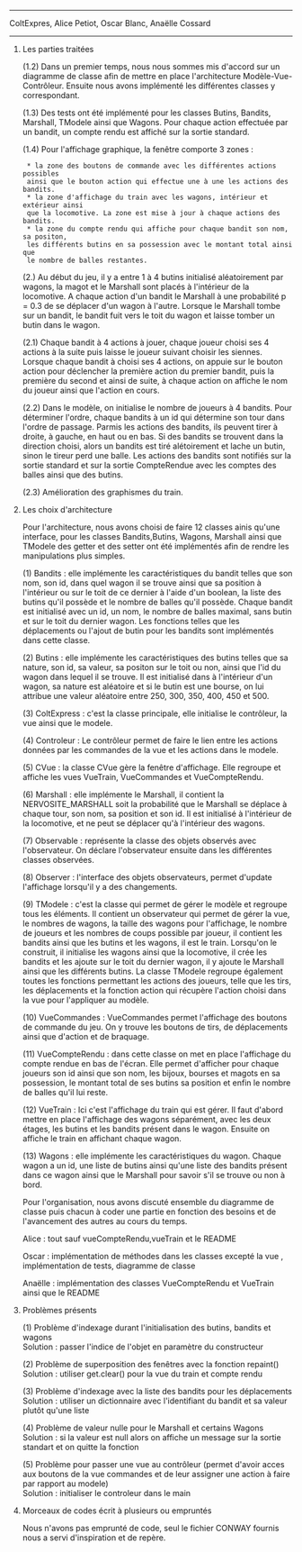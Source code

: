 ***
ColtExpres, Alice Petiot, Oscar Blanc, Anaëlle Cossard 
***

1. Les parties traitées


    (1.2)   Dans un premier temps, nous nous sommes mis d'accord sur un diagramme de 
        classe afin de mettre en place l'architecture Modèle-Vue-Contrôleur. 
        Ensuite nous avons implémenté les différentes classes y correspondant. 
    
    (1.3)   Des tests ont été implémenté pour les classes Butins, Bandits, Marshall, 
        TModele ainsi que Wagons. Pour chaque action effectuée par un bandit, 
        un compte rendu est affiché sur la sortie standard.
    
    (1.4)   Pour l'affichage graphique, la fenêtre comporte 3 zones :
    
        * la zone des boutons de commande avec les différentes actions possibles
        ainsi que le bouton action qui effectue une à une les actions des bandits.
        * la zone d'affichage du train avec les wagons, intérieur et extérieur ainsi
        que la locomotive. La zone est mise à jour à chaque actions des bandits.
        * la zone du compte rendu qui affiche pour chaque bandit son nom, sa positon,
        les différents butins en sa possession avec le montant total ainsi que 
        le nombre de balles restantes.
    
    (2.)    Au début du jeu, il y a entre 1 à 4 butins initialisé aléatoirement par
        wagons, la magot et le Marshall sont placés à l'intérieur de la locomotive.
        A chaque action d'un bandit le Marshall à une probabilité p = 0.3 de se 
        déplacer d'un wagon à l'autre. Lorsque le Marshall tombe sur un bandit,
        le bandit fuit vers le toit du wagon et laisse tomber un butin dans le 
        wagon.
    
    (2.1)   Chaque bandit à 4 actions à jouer, chaque joueur choisi ses 4 actions
        à la suite puis laisse le joueur suivant choisir les siennes. 
        Lorsque chaque bandit à choisi ses 4 actions, on appuie sur le bouton action
        pour déclencher la première action du premier bandit, puis la première du second
        et ainsi de suite, à chaque action on affiche le nom du joueur ainsi que 
        l'action en cours.
        
    (2.2)   Dans le modèle, on initialise le nombre de joueurs à 4 bandits. 
        Pour déterminer l'ordre, chaque bandits à un id qui détermine son tour dans
        l'ordre de passage. Parmis les actions des bandits, ils peuvent tirer à 
        droite, à gauche, en haut ou en bas. Si des bandits se trouvent dans la 
        direction choisi, alors un bandits est tiré alétoirement et lache un butin,
        sinon le tireur perd une balle. Les actions des bandits sont notifiés sur 
        la sortie standard et sur la sortie CompteRendue avec les comptes des balles 
        ainsi que des butins.
        
    (2.3)   Amélioration des graphismes du train.
    
2. Les choix d'architecture



    Pour l'architecture, nous avons choisi de faire 12 classes ainis qu'une interface, 
    pour les classes Bandits,Butins, Wagons, Marshall ainsi que TModele des getter 
    et des setter ont été implémentés afin de rendre les manipulations plus simples.
    
    (1)     Bandits : elle implémente les caractéristiques du bandit telles que 
        son nom, son id, dans quel wagon il se trouve ainsi que sa position à l'intérieur
        ou sur le toit de ce dernier à l'aide d'un boolean, la liste des butins qu'il
        possède et le nombre de balles qu'il possède. Chaque bandit est initialisé
        avec un id, un  nom, le nombre de balles maximal, sans butin et sur le toit
        du dernier wagon. Les fonctions telles que les déplacements ou l'ajout de
        butin pour les bandits sont implémentés dans cette classe.
        
    (2)     Butins : elle implémente les caractéristiques des butins telles que sa
        nature, son id, sa valeur, sa positon sur le toit ou non, ainsi que l'id 
        du wagon dans lequel il se trouve. Il est initialisé dans à l'intérieur d'un
        wagon, sa nature est aléatoire et si le butin est une bourse, on lui attribue
        une valeur aléatoire entre 250, 300, 350, 400, 450 et 500.
        
    (3)     ColtExpress : c'est la classe principale, elle initialise le contrôleur,
        la vue ainsi que le modele.
        
    (4)     Controleur : Le contrôleur permet de faire le lien entre les actions
        données par les commandes de la vue et les actions dans le modele.
        
    (5)     CVue : la classe CVue gère la fenêtre d'affichage. Elle regroupe et 
        affiche les vues VueTrain, VueCommandes et VueCompteRendu.
        
    (6)     Marshall : elle implémente le Marshall, il contient la NERVOSITE_MARSHALL
        soit la probabilité que le Marshall se déplace à chaque tour, son nom, sa position 
        et son id. Il est initialisé à l'intérieur de la locomotive, et ne peut se 
        déplacer qu'à l'intérieur des wagons.
        
    (7)     Observable : représente la classe des objets observés avec l'observateur.
        On déclare l'observateur ensuite dans les différentes classes observées.
    
    (8)     Observer : l'interface des objets observateurs, permet d'update l'affichage
        lorsqu'il y a des changements.
        
    (9)     TModele : c'est la classe qui permet de gérer le modèle et regroupe 
        tous les éléments. Il contient un observateur qui permet de gérer la vue, 
        le nombres de wagons, la taille des wagons pour l'affichage, le nombre 
        de joueurs et les nombres de coups possible par joueur, il contient les 
        bandits ainsi que les butins et les wagons, il est le train. 
        Lorsqu'on le construit, il initialise les wagons ainsi que la locomotive, 
        il crée les bandits et les ajoute sur le toit du dernier wagon, il y ajoute 
        le Marshall ainsi que les différents butins. La classe TModele regroupe 
        également toutes les fonctions permettant les actions des joueurs, telle 
        que les tirs, les déplacements et la fonction action qui récupère l'action 
        choisi dans la vue pour l'appliquer au modèle.
        
    (10)    VueCommandes : VueCommandes permet l'affichage des boutons de commande 
        du jeu. On y trouve les boutons de tirs, de déplacements ainsi que d'action 
        et de braquage.
        
    (11)    VueCompteRendu : dans cette classe on met en place l'affichage du compte 
        rendue en bas de l'écran. Elle permet d'afficher pour chaque joueurs son id 
        ainsi que son nom, les bijoux, bourses et magots en sa possession, le montant 
        total de ses butins sa position et enfin le nombre de balles qu'il lui reste.
        
    (12)    VueTrain : Ici c'est l'affichage du train qui est gérer. Il faut d'abord 
        mettre en place l'affichage des wagons séparément, avec les deux étages, les 
        butins et les bandits présent dans le wagon. Ensuite on affiche le train en 
        affichant chaque wagon.
        
    (13)    Wagons : elle implémente les caractéristiques du wagon. Chaque wagon a 
        un id, une liste de butins ainsi qu'une liste des bandits présent dans ce 
        wagon ainsi que le Marshall pour savoir s'il se trouve ou non à bord.
    
    Pour l'organisation, nous avons discuté ensemble du diagramme de classe puis chacun 
    à coder une partie en fonction des besoins et de l'avancement des autres au cours du temps.
    
    Alice : tout sauf vueCompteRendu,vueTrain et le README
    
    Oscar : implémentation de méthodes dans les classes excepté la vue , implémentation de tests, diagramme de classe
    
    Anaëlle : implémentation des classes VueCompteRendu et VueTrain ainsi que le README 

3. Problèmes présents


    (1)     Problème d'indexage durant l'initialisation des butins, bandits et wagons    
	    Solution : passer l'indice de l'objet en paramètre du constructeur
           
    (2)     Problème de superposition des fenêtres avec la fonction repaint()    
        Solution : utiliser get.clear() pour la vue du train et compte rendu               
           
    (3)     Problème d'indexage avec la liste des bandits pour les déplacements     
	    Solution : utiliser un dictionnaire avec l'identifiant du bandit et sa valeur plutôt qu'une liste           
           
    (4)     Problème de valeur nulle pour le Marshall et certains Wagons     
    	Solution : si la valeur est null alors on affiche un message sur la sortie standart et on quitte
        la fonction    

    (5)     Problème pour passer une vue au contrôleur (permet d'avoir acces aux boutons 
        de la vue commandes et de leur assigner une action à faire par rapport au modele)    
        Solution : initialiser le controleur dans le main


4. Morceaux de codes écrit à plusieurs ou empruntés


    Nous n'avons pas emprunté de code, seul le fichier CONWAY fournis nous a servi 
    d'inspiration et de repère. 
